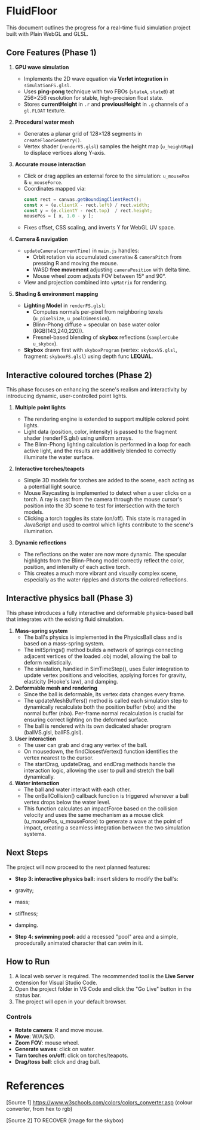 # FluidFloor

This document outlines the progress for a real-time fluid simulation project built with Plain WebGL and GLSL. 



## Core Features (Phase 1)

1. **GPU wave simulation**
   - Implements the 2D wave equation via **Verlet integration** in `simulationFS.glsl`.
   - Uses **ping-pong** technique with two FBOs (`stateA`, `stateB`) at 256×256 resolution for stable, high-precision float state.
   - Stores **currentHeight** in `.r` and **previousHeight** in `.g` channels of a `gl.FLOAT` texture.

2. **Procedural water mesh**
   - Generates a planar grid of 128×128 segments in `createFloorGeometry()`. 
   - Vertex shader (`renderVS.glsl`) samples the height map (`u_heightMap`) to displace vertices along Y-axis.

3. **Accurate mouse interaction**
   - Click or drag applies an external force to the simulation: `u_mousePos` & `u_mouseForce`.
   - Coordinates mapped via:
     ```js
     const rect = canvas.getBoundingClientRect();
     const x = (e.clientX - rect.left) / rect.width;
     const y = (e.clientY - rect.top)  / rect.height;
     mousePos = [ x, 1.0 - y ];
     ```
   - Fixes offset, CSS scaling, and inverts Y for WebGL UV space.

4. **Camera & navigation**
   - `updateCamera(currentTime)` in `main.js` handles:
     - Orbit rotation via accumulated `cameraYaw` & `cameraPitch` from pressing R and moving the mouse.
     - WASD **free movement** adjusting `cameraPosition` with delta time.
     - Mouse wheel zoom adjusts FOV between 15° and 90°.
   - View and projection combined into `vpMatrix` for rendering.

5. **Shading & environment mapping**
   - **Lighting Model** in `renderFS.glsl`:
     - Computes normals per-pixel from neighboring texels (`u_pixelSize`, `u_poolDimension`).
     - Blinn-Phong diffuse + specular on base water color (RGB(143,240,220)).
     - Fresnel-based blending of **skybox** reflections (`samplerCube u_skybox`).
   - **Skybox** drawn first with `skyboxProgram` (vertex: `skyboxVS.glsl`, fragment: `skyboxFS.glsl`) using depth func **LEQUAL**.

## Interactive coloured torches (Phase 2)
This phase focuses on enhancing the scene's realism and interactivity by introducing dynamic, user-controlled point lights.

1. **Multiple point lights**
	- The rendering engine is extended to support multiple colored point lights.
	- Light data (position, color, intensity) is passed to the fragment shader (renderFS.glsl) using uniform arrays.
	- The Blinn-Phong lighting calculation is performed in a loop for each active light, and the results are additively blended to correctly illuminate the water surface.

2. **Interactive torches/teapots**
	- Simple 3D models for torches are added to the scene, each acting as a potential light source.
	- Mouse Raycasting is implemented to detect when a user clicks on a torch. A ray is cast from the camera through the mouse cursor's position into the 3D scene to test for intersection with the torch models.
	- Clicking a torch toggles its state (on/off). This state is managed in JavaScript and used to control which lights contribute to the scene's illumination.

3. **Dynamic reflections**
	- The reflections on the water are now more dynamic. The specular highlights from the Blinn-Phong model correctly reflect the color, position, and intensity of each active torch.
	- This creates a much more vibrant and visually complex scene, especially as the water ripples and distorts the colored reflections.

## Interactive physics ball (Phase 3)
This phase introduces a fully interactive and deformable physics-based ball that integrates with the existing fluid simulation.
1. **Mass-spring system**
   - The ball's physics is implemented in the PhysicsBall class and is based on a mass-spring system.
   - The initSprings() method builds a network of springs connecting adjacent vertices of the loaded .obj model, allowing the ball to deform realistically.
   - The simulation, handled in SimTimeStep(), uses Euler integration to update vertex positions and velocities, applying forces for gravity, elasticity (Hooke's law), and damping.
2. **Deformable mesh and rendering**
   - Since the ball is deformable, its vertex data changes every frame.
   - The updateMeshBuffers() method is called each simulation step to dynamically recalculate both the position buffer (vbo) and the normal buffer (nbo). Per-frame normal recalculation is crucial for ensuring correct lighting on the deformed surface.
   - The ball is rendered with its own dedicated shader program (ballVS.glsl, ballFS.glsl).
3. **User interaction**
   - The user can grab and drag any vertex of the ball.
   - On mousedown, the findClosestVertex() function identifies the vertex nearest to the cursor.
   - The startDrag, updateDrag, and endDrag methods handle the interaction logic, allowing the user to pull and stretch the ball dynamically.
4. **Water interaction**
   - The ball and water interact with each other.
   - The onBallCollision() callback function is triggered whenever a ball vertex drops below the water level.
   - This function calculates an impactForce based on the collision velocity and uses the same mechanism as a mouse click (u_mousePos, u_mouseForce) to generate a wave at the point of impact, creating a seamless integration between the two simulation systems.
## Next Steps

The project will now proceed to the next planned features:
-   **Step 3: interactive physics ball:** insert sliders to modify the ball's:
   - gravity;
   - mass;
   - stiffness;
   - damping.

-   **Step 4: swimming pool:** add a recessed "pool" area and a simple, procedurally animated character that can swim in it.

## How to Run

1.  A local web server is required. The recommended tool is the **Live Server** extension for Visual Studio Code.
2.  Open the project folder in VS Code and click the "Go Live" button in the status bar.
3.  The project will open in your default browser.

### Controls
- **Rotate camera**: R and move mouse.
- **Move**: W/A/S/D.
- **Zoom FOV**: mouse wheel.
- **Generate waves**: click on water.
- **Turn torches on/off**: click on torches/teapots.
- **Drag/toss ball**: click and drag ball.

# References
[Source 1] https://www.w3schools.com/colors/colors_converter.asp (colour converter, from hex to rgb)

[Source 2] TO RECOVER (image for the skybox)
